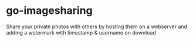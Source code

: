 # go-imagesharing
Share your private photos with others by hosting them on a webserver and adding a watermark with timestamp &amp; username on download
